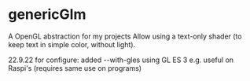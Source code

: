 # genericGlm
A OpenGL abstraction for my projects
Allow using a text-only shader (to keep text in simple color, without light).

22.9.22 for configure:
     added --with-gles using GL ES 3 e.g. useful on Raspi's (requires same use on programs)
